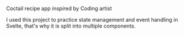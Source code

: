 Coctail recipe app inspired by Coding artist

I used this project to practice state management and event handling in Svelte, that's why it is split into multiple
components.
